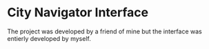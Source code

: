 # City Navigator Interface

The project was developed by a friend of mine but the interface was entierly developed by myself.
